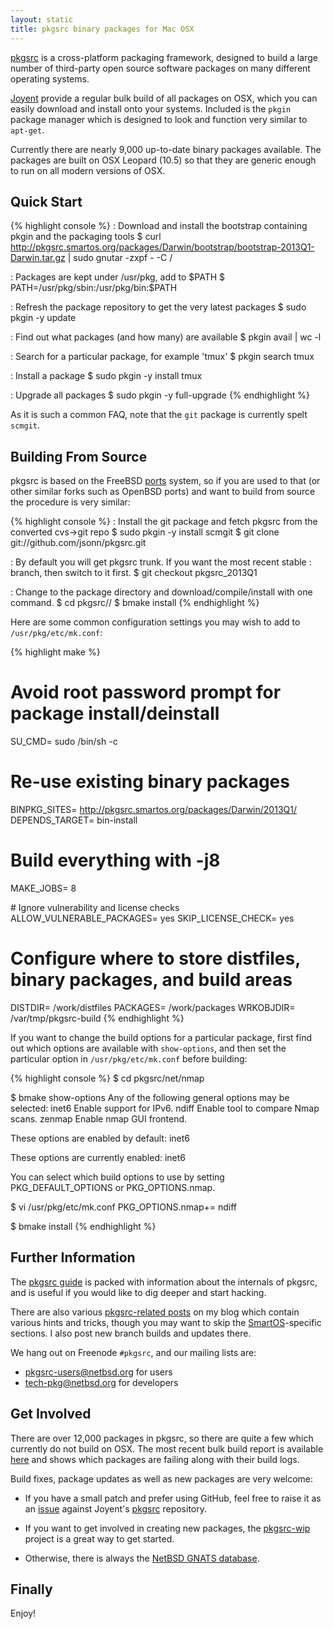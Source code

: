 ```yaml
---
layout: static
title: pkgsrc binary packages for Mac OSX
---
```


[pkgsrc](http://www.pkgsrc.org/) is a cross-platform packaging framework,
designed to build a large number of third-party open source software packages
on many different operating systems.

[Joyent](http://www.joyent.com/) provide a regular bulk build of all packages
on OSX, which you can easily download and install onto your systems.  Included
is the `pkgin` package manager which is designed to look and function very
similar to `apt-get`.

Currently there are nearly 9,000 up-to-date binary packages available.  The
packages are built on OSX Leopard (10.5) so that they are generic enough to run
on all modern versions of OSX.

## Quick Start

{% highlight console %}
: Download and install the bootstrap containing pkgin and the packaging tools
$ curl http://pkgsrc.smartos.org/packages/Darwin/bootstrap/bootstrap-2013Q1-Darwin.tar.gz | sudo gnutar -zxpf - -C /

: Packages are kept under /usr/pkg, add to $PATH
$ PATH=/usr/pkg/sbin:/usr/pkg/bin:$PATH

: Refresh the package repository to get the very latest packages
$ sudo pkgin -y update

: Find out what packages (and how many) are available
$ pkgin avail | wc -l

: Search for a particular package, for example 'tmux'
$ pkgin search tmux

: Install a package
$ sudo pkgin -y install tmux

: Upgrade all packages
$ sudo pkgin -y full-upgrade
{% endhighlight %}

As it is such a common FAQ, note that the `git` package is currently spelt
`scmgit`.

## Building From Source

pkgsrc is based on the FreeBSD [ports](http://www.freebsd.org/ports/) system,
so if you are used to that (or other similar forks such as OpenBSD ports) and
want to build from source the procedure is very similar:

{% highlight console %}
: Install the git package and fetch pkgsrc from the converted cvs->git repo
$ sudo pkgin -y install scmgit
$ git clone git://github.com/jsonn/pkgsrc.git

: By default you will get pkgsrc trunk.  If you want the most recent stable
: branch, then switch to it first.
$ git checkout pkgsrc_2013Q1

: Change to the package directory and download/compile/install with one command.
$ cd pkgsrc/<category>/<package>
$ bmake install
{% endhighlight %}

Here are some common configuration settings you may wish to add to
`/usr/pkg/etc/mk.conf`:

{% highlight make %}
# Avoid root password prompt for package install/deinstall
SU_CMD=		sudo /bin/sh -c

# Re-use existing binary packages
BINPKG_SITES=	http://pkgsrc.smartos.org/packages/Darwin/2013Q1/
DEPENDS_TARGET=	bin-install

# Build everything with -j8
MAKE_JOBS=	8

# Ignore vulnerability and license checks
ALLOW_VULNERABLE_PACKAGES=	yes
SKIP_LICENSE_CHECK=		yes

# Configure where to store distfiles, binary packages, and build areas
DISTDIR=	/work/distfiles
PACKAGES=	/work/packages
WRKOBJDIR=	/var/tmp/pkgsrc-build
{% endhighlight %}

If you want to change the build options for a particular package, first find
out which options are available with `show-options`, and then set the
particular option in `/usr/pkg/etc/mk.conf` before building:

{% highlight console %}
$ cd pkgsrc/net/nmap

$ bmake show-options
Any of the following general options may be selected:
	inet6	 Enable support for IPv6.
	ndiff	 Enable tool to compare Nmap scans.
	zenmap	 Enable nmap GUI frontend.

These options are enabled by default:
	inet6

These options are currently enabled:
	inet6

You can select which build options to use by setting PKG_DEFAULT_OPTIONS
or PKG_OPTIONS.nmap.

$ vi /usr/pkg/etc/mk.conf
PKG_OPTIONS.nmap+=	ndiff

$ bmake install
{% endhighlight %}

## Further Information

The [pkgsrc guide](http://www.netbsd.org/docs/pkgsrc/) is packed with
information about the internals of pkgsrc, and is useful if you would like to
dig deeper and start hacking.

There are also various [pkgsrc-related posts](/tags/pkgsrc.html) on my blog
which contain various hints and tricks, though you may want to skip the
[SmartOS](http://smartos.org/)-specific sections.  I also post new branch
builds and updates there.

We hang out on Freenode `#pkgsrc`, and our mailing lists are:

* [pkgsrc-users@netbsd.org](mailto:pkgsrc-users@netbsd.org) for users
* [tech-pkg@netbsd.org](mailto:tech-pkg@netbsd.org) for developers

## Get Involved

There are over 12,000 packages in pkgsrc, so there are quite a few which
currently do not build on OSX.  The most recent bulk build report is available
[here](http://pkgsrc.smartos.org/reports/2013Q1-Darwin/20130418.1026/meta/report.html)
and shows which packages are failing along with their build logs.

Build fixes, package updates as well as new packages are very welcome:

* If you have a small patch and prefer using GitHub, feel free to raise it as
  an [issue](https://github.com/joyent/pkgsrc/issues) against Joyent's
  [pkgsrc](https://github.com/joyent/pkgsrc) repository.

* If you want to get involved in creating new packages, the
  [pkgsrc-wip](http://pkgsrc-wip.sourceforge.net/) project is a great way to
  get started.

* Otherwise, there is always the [NetBSD GNATS
  database](http://www.netbsd.org/support/send-pr.html).

## Finally

Enjoy!
